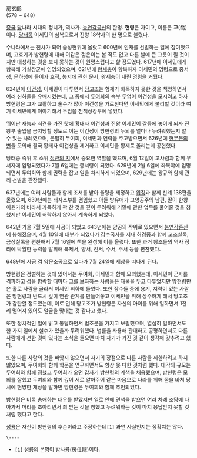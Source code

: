 房玄齡  
(578 ~ 648)

[중국](%EC%A4%91%EA%B5%AD.md) [당](%EB%8B%B9.md)나라 시대의 정치가, 역사가. [능연각공신](%EB%8A%A5%EC%97%B0%EA%B0%81%20%EA%B3%B5%EC%8B%A0.md)의 한명. **현령**은 자이고,
이름은 **교**(喬)이다. [당태종](%EB%8B%B9%ED%83%9C%EC%A2%85.md) 이세민의 심복으로서 진왕 18학사의 한
명으로 불렸다.

수나라에서는 진사가 되어 습성현위에 올랐고 600년에 인재를 선발하는 일에 참여했으며, 고효기가 방현령에 대해 이같은 젊은이는 본 적도 없고
다른 날에 큰 그릇이 될 것이지만 대성하는 것을 보지 못하는 것이 원망스럽다고 할 정도였다. 617년에 이세민에게 항복해 기실참군에
임명되었으며, 621년에 [왕세충](%EC%99%95%EC%84%B8%EC%B6%A9.md)이 항복하자 이세민의 명령으로 중서성,
문하성에 들어가 호적, 농지에 관한 문서, 왕세충이 내린 명령을 거뒀다.

624년에 [이건성](%EC%9D%B4%EA%B1%B4%EC%84%B1.md), 이세민이 다투면서
[당고조](%EB%8B%B9%EA%B3%A0%EC%A1%B0.md)는 형제가 화목하지 못한 것을 책망하면서 여러 신하들을 유배시켰는데,
그 중에서 [두여회](%EB%91%90%EC%97%AC%ED%9A%8C.md)의 숙부 두엄이 이건성을 모시려고 하자 방현령은 그가
교활하고 술수가 많아 이건성을 가르친다면 이세민에게 불리할 것이라 여겨 이세민에게 이야기해서 두엄을 천책상장부에 넣었다.

뛰어난 재능과 식견을 가진 탓에 황태자 이건성과 진왕 이세민이 갈등에 놓이게 되자 진왕부 출입을 금지당할 정도로 이는 이건성이 방현령의
두뇌를 얼마나 두려워했는지 알 수 있는 사례였으며, 은밀히 두여회, 이세민과 연락을 주고받으면서 626년에 [현무문의변](%ED%98%84%EB%AC%B4%EB%AC%B8%EC%9D%98%20%EB%B3%80.md)을 모의해 결국 황태자 이건성을
제거하고 이세민을 황제로 올리는데 공헌했다.

당태종 즉위 후 소위 [정관의 치](%EC%A0%95%EA%B4%80%EC%9D%98%20%EC%B9%98.md)에서 중요한 역할을
했으며, 6월 12일에 고사렴과 함께 우서자에 임명되었다가 7월 6일에는 중서령이 되었다. 629년에 2월 6일에 좌복야에 임명되면서
두여회와 함께 권력을 잡고 일을 처리하게 되었으며, 629년에는 왕규와 함께 관리 선발을 관장했다.

637년에는 여러 사람들과 함께 조서를 받아 율령을 제정하고 [위징](%EC%9C%84%EC%A7%95.md)과 함께 신례 138편을
올렸으며, 639년에는 태자소부를 겸임했고 아들 방유애가 고양공주의 남편, 딸이 한왕 이원가의 비라서 가득하게 꽉 찬 것을 깊이 두려워해
기밀에 관한 업무를 풀어줄 것을 청했지만 이세민이 허락하지 않아서 계속하게 되었다.

642년 가을 7월 5일에 사공이 되었고 643년에는 양공의 작위로 있으면서
[능연각훈신](%EB%8A%A5%EC%97%B0%EA%B0%81%ED%9B%88%EC%8B%A0.md)에 봉해졌으며, 4월 10일에
태부가 되었다가 감수국사를 지내 허경종과 함께 고조실록, 금상실록을 편찬해서 7월 16일에 책을 완성해 이를 올렸다. 또한 과거 왕조들의
역사 정리에 탁월한 능력을 발휘해 북제서, 양서, 진서, 수서, 주서 등을 편찬했다.

648년에 사공 겸 양문소공으로 있다가 7월 24일에 세상을 떠나게 된다.

방현령은 정벌하는 것에 있어서는 두여회, 이세민과 함께 모의했는데, 이세민이 군사를 격파하고 성을 함락할 때마다 그를 보좌하는 사람들은
재물을 두고 다투었지만 방현령만은 홀로 사람을 골라서 이세민 휘하에 들였다. 또한 장수들 중에 용기, 지략이 있는 사람은 방현령과 반드시
깊이 연관 관계를 만들어놓고 이세민을 위해 상주하게 해서 당고조가 감탄할 정도였는데, 이로 인해 당고조가 방현령은 자신의 아이를 위해
일하면서 1천 리 떨어져 있어도 얼굴을 맞대는 것 같다고 했다.

또한 정치적인 일에 밝고 통달하면서 법조문을 가지고 보필했으며, 열심히 일하면서도 한 가지 일에서 실수가 있을까 두려워했다. 법률을 사용해
관대하고 공평하면서도 다른 사람에게 선한 것이 있다는 소식을 들으면 마치 자기가 가진 것 같이 생각해 갖추려고 했다.

또한 다른 사람의 것을 빼앗지 않으면서 자기의 장점으로 다른 사람을 제한하려고 하지 않았으며, 두여회와 함께 학문을 연구하면서도 항상 못
다한 것처럼 했다. 대각의 규모는 두여회와 함께 정했고 두여회가 오면 갑자기 방현령의 계책을 채용했으며, 방현령은 모의를 잘했고 두여회와
함께 깊이 서로 알아주어 같은 마음으로 나라를 위해 몸을 바쳐 당시에 현명한 재상을 말하면 방현령은 두여회와 함께 추천되었다.

방현령은 비록 총애하는 대우를 받았지만 일로 인해 견책을 받으면 여러 차례 조당에 나아가서 머리를 조아리면서 죄 받는 것을 청했고 두려워하는
것이 마치 용납받지 못할 것처럼 했다고 한다.

[성룡](%EC%84%B1%EB%A3%A1.md)은 자신이 방현령의 후손이라고 주장하는데`[1]` 과연 사실인지는 정확치는 않다.

`\----`

  * `[1]` 성룡의 본명이 방사룡(房仕龍)이다.

